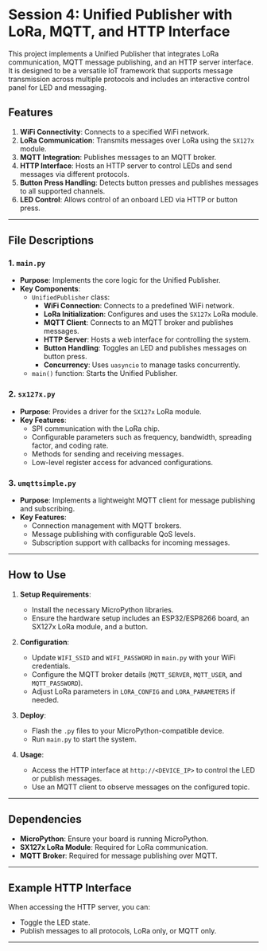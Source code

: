 # Session 4: Unified Publisher with LoRa, MQTT, and HTTP Interface

This project implements a Unified Publisher that integrates LoRa communication, MQTT message publishing, and an HTTP server interface. It is designed to be a versatile IoT framework that supports message transmission across multiple protocols and includes an interactive control panel for LED and messaging.

## Features

1. **WiFi Connectivity**: Connects to a specified WiFi network.
2. **LoRa Communication**: Transmits messages over LoRa using the `SX127x` module.
3. **MQTT Integration**: Publishes messages to an MQTT broker.
4. **HTTP Interface**: Hosts an HTTP server to control LEDs and send messages via different protocols.
5. **Button Press Handling**: Detects button presses and publishes messages to all supported channels.
6. **LED Control**: Allows control of an onboard LED via HTTP or button press.

---

## File Descriptions

### 1. **`main.py`**
- **Purpose**: Implements the core logic for the Unified Publisher.
- **Key Components**:
  - `UnifiedPublisher` class:
    - **WiFi Connection**: Connects to a predefined WiFi network.
    - **LoRa Initialization**: Configures and uses the `SX127x` LoRa module.
    - **MQTT Client**: Connects to an MQTT broker and publishes messages.
    - **HTTP Server**: Hosts a web interface for controlling the system.
    - **Button Handling**: Toggles an LED and publishes messages on button press.
    - **Concurrency**: Uses `uasyncio` to manage tasks concurrently.
  - `main()` function: Starts the Unified Publisher.

### 2. **`sx127x.py`**
- **Purpose**: Provides a driver for the `SX127x` LoRa module.
- **Key Features**:
  - SPI communication with the LoRa chip.
  - Configurable parameters such as frequency, bandwidth, spreading factor, and coding rate.
  - Methods for sending and receiving messages.
  - Low-level register access for advanced configurations.

### 3. **`umqttsimple.py`**
- **Purpose**: Implements a lightweight MQTT client for message publishing and subscribing.
- **Key Features**:
  - Connection management with MQTT brokers.
  - Message publishing with configurable QoS levels.
  - Subscription support with callbacks for incoming messages.

---

## How to Use

1. **Setup Requirements**:
   - Install the necessary MicroPython libraries.
   - Ensure the hardware setup includes an ESP32/ESP8266 board, an SX127x LoRa module, and a button.

2. **Configuration**:
   - Update `WIFI_SSID` and `WIFI_PASSWORD` in `main.py` with your WiFi credentials.
   - Configure the MQTT broker details (`MQTT_SERVER`, `MQTT_USER`, and `MQTT_PASSWORD`).
   - Adjust LoRa parameters in `LORA_CONFIG` and `LORA_PARAMETERS` if needed.

3. **Deploy**:
   - Flash the `.py` files to your MicroPython-compatible device.
   - Run `main.py` to start the system.

4. **Usage**:
   - Access the HTTP interface at `http://<DEVICE_IP>` to control the LED or publish messages.
   - Use an MQTT client to observe messages on the configured topic.

---

## Dependencies

- **MicroPython**: Ensure your board is running MicroPython.
- **SX127x LoRa Module**: Required for LoRa communication.
- **MQTT Broker**: Required for message publishing over MQTT.

---

## Example HTTP Interface

When accessing the HTTP server, you can:
- Toggle the LED state.
- Publish messages to all protocols, LoRa only, or MQTT only.

---
